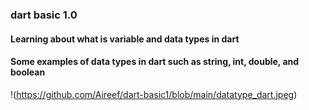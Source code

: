 ### dart basic 1.0
#### Learning about what is variable and data types in dart 
#### Some examples of data types in dart such as string, int, double, and boolean
!(https://github.com/Aireef/dart-basic1/blob/main/datatype_dart.jpeg)

